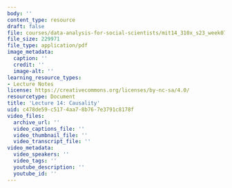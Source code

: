 ```yaml
---
body: ''
content_type: resource
draft: false
file: courses/data-analysis-for-social-scientists/mit14_310x_s23_week07_lec14.pdf
file_size: 229971
file_type: application/pdf
image_metadata:
  caption: ''
  credit: ''
  image-alt: ''
learning_resource_types:
- Lecture Notes
license: https://creativecommons.org/licenses/by-nc-sa/4.0/
resourcetype: Document
title: 'Lecture 14: Causality'
uid: c478de59-c517-4aa7-8b76-7e3791c8178f
video_files:
  archive_url: ''
  video_captions_file: ''
  video_thumbnail_file: ''
  video_transcript_file: ''
video_metadata:
  video_speakers: ''
  video_tags: ''
  youtube_description: ''
  youtube_id: ''
---
```

